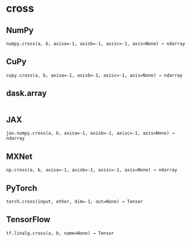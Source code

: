 # cross

## NumPy

```
numpy.cross(a, b, axisa=-1, axisb=-1, axisc=-1, axis=None) → ndarray
```

## CuPy

```
cupy.cross(a, b, axisa=-1, axisb=-1, axisc=-1, axis=None) → ndarray
```

## dask.array

```

```

## JAX

```
jax.numpy.cross(a, b, axisa=-1, axisb=-1, axisc=-1, axis=None) → ndarray
```

## MXNet

```
np.cross(a, b, axisa=-1, axisb=-1, axisc=-1, axis=None) → ndarray
```

## PyTorch

```
torch.cross(input, other, dim=-1, out=None) → Tensor
```

## TensorFlow

```
tf.linalg.cross(a, b, name=None) → Tensor
```
